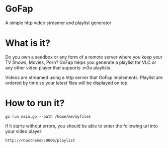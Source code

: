 GoFap
=====

A simple http video streamer and playlist generator

What is it?
===========

Do you own a seedbox or any form of a remote server where you keep your TV Shows, Movies, Porn? GoFap helps you generate a playlist for VLC or any other video player that supports .m3u playlists.

Videos are streamed using a http server that GoFap implements. Playlist are ordered by time so your latest files will be displayed on top.

How to run it?
==============

    go run main.go --path /home/me/myfiles

If it starts without errors, you should be able to enter the following url into your video player:

    http://<hostname>:8000/playlist
